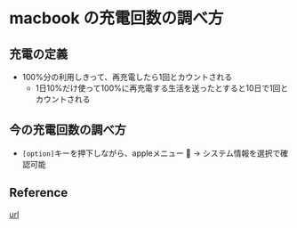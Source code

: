 # macbook の充電回数の調べ方

## 充電の定義
- 100%分の利用しきって、再充電したら1回とカウントされる
  - 1日10%だけ使って100%に再充電する生活を送ったとすると10日で1回とカウントされる

## 今の充電回数の調べ方
- `[option]`キーを押下しながら、appleメニュー  -> システム情報を選択で確認可能

## Reference
[url](https://support.apple.com/ja-jp/HT201585)

